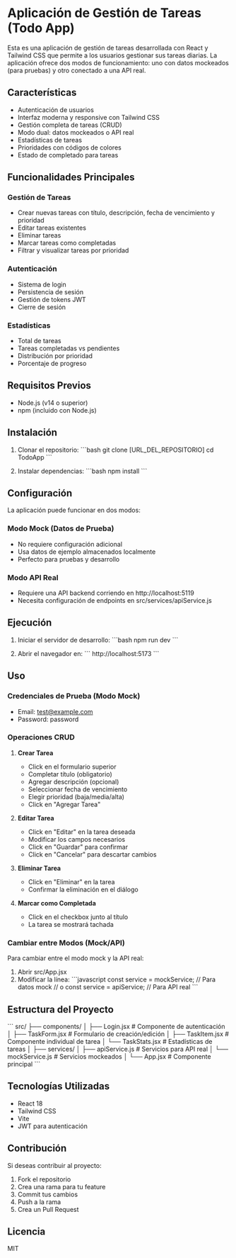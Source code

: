 # Aplicación de Gestión de Tareas (Todo App)

Esta es una aplicación de gestión de tareas desarrollada con React y Tailwind CSS que permite a los usuarios gestionar sus tareas diarias. La aplicación ofrece dos modos de funcionamiento: uno con datos mockeados (para pruebas) y otro conectado a una API real.

## Características

-  Autenticación de usuarios
-  Interfaz moderna y responsive con Tailwind CSS
-  Gestión completa de tareas (CRUD)
-  Modo dual: datos mockeados o API real
-  Estadísticas de tareas
-  Prioridades con códigos de colores
-  Estado de completado para tareas

## Funcionalidades Principales

### Gestión de Tareas
- Crear nuevas tareas con título, descripción, fecha de vencimiento y prioridad
- Editar tareas existentes
- Eliminar tareas
- Marcar tareas como completadas
- Filtrar y visualizar tareas por prioridad

### Autenticación
- Sistema de login
- Persistencia de sesión
- Gestión de tokens JWT
- Cierre de sesión

### Estadísticas
- Total de tareas
- Tareas completadas vs pendientes
- Distribución por prioridad
- Porcentaje de progreso

## Requisitos Previos

- Node.js (v14 o superior)
- npm (incluido con Node.js)

## Instalación

1. Clonar el repositorio:
\`\`\`bash
git clone [URL_DEL_REPOSITORIO]
cd TodoApp
\`\`\`

2. Instalar dependencias:
\`\`\`bash
npm install
\`\`\`

## Configuración

La aplicación puede funcionar en dos modos:

### Modo Mock (Datos de Prueba)
- No requiere configuración adicional
- Usa datos de ejemplo almacenados localmente
- Perfecto para pruebas y desarrollo

### Modo API Real
- Requiere una API backend corriendo en http://localhost:5119
- Necesita configuración de endpoints en src/services/apiService.js

## Ejecución

1. Iniciar el servidor de desarrollo:
\`\`\`bash
npm run dev
\`\`\`

2. Abrir el navegador en:
\`\`\`
http://localhost:5173
\`\`\`

## Uso

### Credenciales de Prueba (Modo Mock)
- Email: test@example.com
- Password: password

### Operaciones CRUD

1. **Crear Tarea**
   - Click en el formulario superior
   - Completar título (obligatorio)
   - Agregar descripción (opcional)
   - Seleccionar fecha de vencimiento
   - Elegir prioridad (baja/media/alta)
   - Click en "Agregar Tarea"

2. **Editar Tarea**
   - Click en "Editar" en la tarea deseada
   - Modificar los campos necesarios
   - Click en "Guardar" para confirmar
   - Click en "Cancelar" para descartar cambios

3. **Eliminar Tarea**
   - Click en "Eliminar" en la tarea
   - Confirmar la eliminación en el diálogo

4. **Marcar como Completada**
   - Click en el checkbox junto al título
   - La tarea se mostrará tachada

### Cambiar entre Modos (Mock/API)

Para cambiar entre el modo mock y la API real:

1. Abrir src/App.jsx
2. Modificar la línea:
\`\`\`javascript
const service = mockService; // Para datos mock
// o
const service = apiService; // Para API real
\`\`\`

## Estructura del Proyecto

\`\`\`
src/
 ├── components/
 │   ├── Login.jsx       # Componente de autenticación
 │   ├── TaskForm.jsx    # Formulario de creación/edición
 │   ├── TaskItem.jsx    # Componente individual de tarea
 │   └── TaskStats.jsx   # Estadísticas de tareas
 │
 ├── services/
 │   ├── apiService.js   # Servicios para API real
 │   └── mockService.js  # Servicios mockeados
 │
 └── App.jsx            # Componente principal
\`\`\`

## Tecnologías Utilizadas

- React 18
- Tailwind CSS
- Vite
- JWT para autenticación

## Contribución

Si deseas contribuir al proyecto:

1. Fork el repositorio
2. Crea una rama para tu feature
3. Commit tus cambios
4. Push a la rama
5. Crea un Pull Request

## Licencia

MIT 